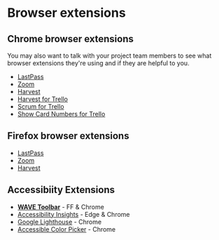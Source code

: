 # Browser extensions

## Chrome browser extensions

You may also want to talk with your project team members to see what browser extensions they're using and if they are helpful to you.

- [LastPass](https://lastpass.com/misc_download2.php)
- [Zoom](https://chrome.google.com/webstore/detail/zoom-scheduler/kgjfgplpablkjnlkjmjdecgdpfankdle)
- [Harvest](https://chrome.google.com/webstore/detail/harvest-time-tracker/fbpiglieekigmkeebmeohkelfpjjlaia)
- [Harvest for Trello](https://www.getharvest.com/trello-time-tracking)
- [Scrum for Trello](http://scrumfortrello.com/)
- [Show Card Numbers for Trello](https://chrome.google.com/webstore/detail/show-card-numbers-for-tre/pjhjdehkaggmpebggjonlhleidlodepi?hl=en)

## Firefox browser extensions

- [LastPass](https://addons.mozilla.org/en-US/firefox/addon/lastpass-password-manager/)
- [Zoom](https://addons.mozilla.org/en-US/firefox/addon/zoom-new-scheduler/)
- [Harvest](https://addons.mozilla.org/en-US/firefox/addon/harves-387449-2/)

## Accessibiity Extensions

- **[WAVE Toolbar](https://wave.webaim.org/)** - FF & Chrome
- [Accessibility Insights](https://accessibilityinsights.io/) - Edge & Chrome
- [Google Lighthouse](https://developers.google.com/web/tools/lighthouse/) - Chrome
- [Accessible Color Picker](https://chrome.google.com/webstore/detail/accessible-color-picker/bgfhbflmeekopanooidljpnmnljdihld) - Chrome
